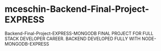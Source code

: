 # mceschin-Backend-Final-Project-EXPRESS
Backend-Final-Project-EXPRESS-MONGODB
FINAL PROJECT FOR FULL STACK DEVELOPER CAREER. BACKEND DEVELOPED FULLY WITH NODE-MONGODB-EXPRESS
